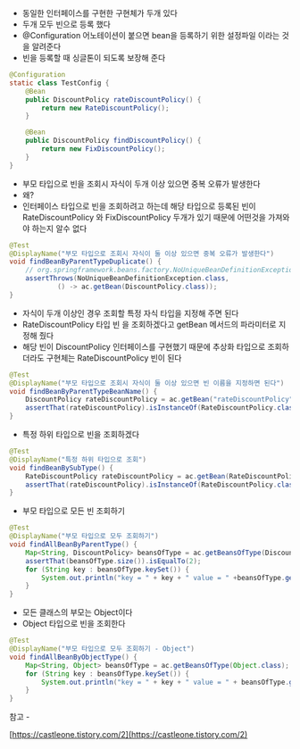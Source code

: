 - 동일한 인터페이스를 구현한 구현체가 두개 있다
- 두개 모두 빈으로 등록 했다
- @Configuration 어노테이션이 붙으면 bean을 등록하기 위한 설정파일 이라는 것을 알려준다
- 빈을 등록할 때 싱글톤이 되도록 보장해 준다

```java
@Configuration
static class TestConfig {
    @Bean
    public DiscountPolicy rateDiscountPolicy() {
        return new RateDiscountPolicy();
    }

    @Bean
    public DiscountPolicy findDiscountPolicy() {
        return new FixDiscountPolicy();
    }
}
```

- 부모 타입으로 빈을 조회시 자식이 두개 이상 있으면 중복 오류가 발생한다
- 왜?
- 인터페이스 타입으로 빈을 조회하려고 하는데 해당 타입으로 등록된 빈이 RateDiscountPolicy 와 FixDiscountPolicy 두개가 있기 때문에 어떤것을 가져와야 하는지 알수 없다

```java
@Test
@DisplayName("부모 타입으로 조회시 자식이 둘 이상 있으면 중복 오류가 발생한다")
void findBeanByParentTypeDuplicate() {
    // org.springframework.beans.factory.NoUniqueBeanDefinitionException: No qualifying bean of type 'hello.core.discount.DiscountPolicy' available: expected single matching bean but found 2: rateDiscountPolicy,findDiscountPolicy
    assertThrows(NoUniqueBeanDefinitionException.class,
            () -> ac.getBean(DiscountPolicy.class));
}
```

- 자식이 두개 이상인 경우 조회할 특정 자식 타입을 지정해 주면 된다
- RateDiscountPolicy 타입 빈 을 조회하겠다고 getBean 메서드의 파라미터로 지정해 줬다
- 해당 빈이 DiscountPolicy 인터페이스를 구현했기 때문에 추상화 타입으로 조회하더라도 구현체는 RateDiscountPolicy 빈이 된다

```java
@Test
@DisplayName("부모 타입으로 조회시 자식이 둘 이상 있으면 빈 이름을 지정하면 된다")
void findBeanByParentTypeBeanName() {
    DiscountPolicy rateDiscountPolicy = ac.getBean("rateDiscountPolicy", DiscountPolicy.class);
    assertThat(rateDiscountPolicy).isInstanceOf(RateDiscountPolicy.class);
}
```

- 특정 하위 타입으로 빈을 조회하겠다

```java
@Test
@DisplayName("특정 하위 타입으로 조회")
void findBeanBySubType() {
    RateDiscountPolicy rateDiscountPolicy = ac.getBean(RateDiscountPolicy.class);
    assertThat(rateDiscountPolicy).isInstanceOf(RateDiscountPolicy.class);
}
```

- 부모 타입으로 모든 빈 조회하기

```java
@Test
@DisplayName("부모 타입으로 모두 조회하기")
void findAllBeanByParentType() {
    Map<String, DiscountPolicy> beansOfType = ac.getBeansOfType(DiscountPolicy.class);
    assertThat(beansOfType.size()).isEqualTo(2);
    for (String key : beansOfType.keySet()) {
        System.out.println("key = " + key + " value = " +beansOfType.get(key));
    }
}
```

- 모든 클래스의 부모는 Object이다
- Object 타입으로 빈을 조회한다

```java
@Test
@DisplayName("부모 타입으로 모두 조회하기 - Object")
void findAllBeanByObjectType() {
    Map<String, Object> beansOfType = ac.getBeansOfType(Object.class);
    for (String key : beansOfType.keySet()) {
        System.out.println("key = " + key + " value = " + beansOfType.get(key));
    }
}
```

참고 - 

[https://castleone.tistory.com/2](https://castleone.tistory.com/2)